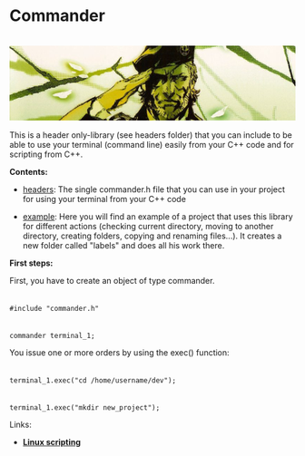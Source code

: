 # Commander

<br>![Commander](https://raw.githubusercontent.com/AnselmoGPP/Commander/master/example/command.png)

This is a header only-library (see headers folder) that you can include to be able to use your terminal (command line) easily from your C++ code and for scripting from C++.

<b>Contents:</b>

- <ins>headers</ins>: The single commander.h file that you can use in your project for using your terminal from your C++ code

- <ins>example</ins>: Here you will find an example of a project that uses this library for different actions (checking current directory, moving to another directory, creating folders, copying and renaming files...). It creates a new folder called "labels" and does all his work there.

<b>First steps:</b>

First, you have to create an object of type commander. 

<code>
#include "commander.h"

commander terminal_1;
</code>


You issue one or more orders by using the exec() function:

<code>
terminal_1.exec("cd /home/username/dev");

terminal_1.exec("mkdir new_project");
</code>


<bold>Links:</bold>

- [**Linux scripting**](https://sciencesoftcode.wordpress.com/2019/10/27/linux-scripting/)
